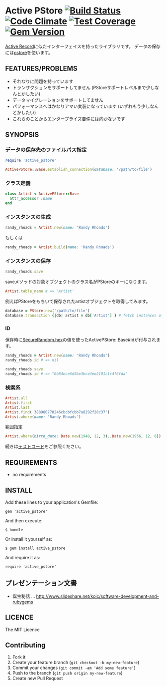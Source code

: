 # Active PStore [![Build Status](https://travis-ci.org/koic/active_pstore.svg)](https://travis-ci.org/koic/active_pstore) [![Code Climate](https://codeclimate.com/github/koic/active_pstore/badges/gpa.svg)](https://codeclimate.com/github/koic/active_pstore) [![Test Coverage](https://codeclimate.com/github/koic/active_pstore/badges/coverage.svg)](https://codeclimate.com/github/koic/active_pstore/coverage) [![Gem Version](https://badge.fury.io/rb/active_pstore.svg)](http://badge.fury.io/rb/active_pstore)

[Active Record](https://github.com/rails/rails/tree/master/activerecord)に似たインターフェイスを持ったライブラリです。
データの保存には[pstore](http://docs.ruby-lang.org/ja/2.2.0/library/pstore.html)を使います。

## FEATURES/PROBLEMS

* それなりに問題を持っています
* トランザクションをサポートしてません (PStoreサポートレベルまで少しなんとかしたい)
* データマイグレーションをサポートしてません
* パフォーマンスへはかなりアマい実装になっています (いずれもう少しなんとかしたい)
* これらのことからエンタープライズ要件には向かないです

## SYNOPSIS

### データの保存先のファイルパス指定

```ruby
require 'active_pstore'

ActivePStore::Base.establish_connection(database: '/path/to/file')
```

### クラス定義

```ruby
class Artist < ActivePStore::Base
  attr_accessor :name
end
```

### インスタンスの生成

```ruby
randy_rhoads = Artist.new(name: 'Randy Rhoads')
```

もしくは

```ruby
randy_rhoads = Artist.build(name: 'Randy Rhoads')
```

### インスタンスの保存

```ruby
randy_rhoads.save
```

saveメソッドの対象オブジェクトのクラス名がPStoreのキーになります。

```ruby
Artist.table_name # => 'Artist'
```

例えばPStoreをもちいて保存されたartistオブジェクトを取得してみます。

```ruby
database = PStore.new('/path/to/file')
database.transaction {|db| artist = db['Artist'] } # fetch instances of Artist class.
```

### ID

保存時に[SecureRandom.hex](http://docs.ruby-lang.org/ja/2.2.0/class/SecureRandom.html#S_HEX)の値を使ったActivePStore::Base#idが付与されます。

```ruby
randy_rhoads = Artist.new(name: 'Randy Rhoads')
randy_rhoads.id # => nil

randy_rhoads.save
randy_rhoads.id # => "0b84ece5d5be3bce3ee2101c1c4f6fda"
```

### 検索系

```ruby
Artist.all
Artist.first
Artist.last
Artist.find('388980778246cbcbfcbb7a8292f28c37')
Artist.where(name: 'Randy Rhoads')
```

範囲指定

```ruby
Artist.where(birth_date: Date.new(1948, 12, 3)..Date.new(1956, 12, 6))
```

続きは[テストコード](https://github.com/koic/active_pstore/tree/master/spec)をご参照ください。

## REQUIREMENTS

* no requirements

## INSTALL

Add these lines to your application's Gemfile:

```
gem 'active_pstore'
```

And then execute:

```
$ bundle
```

Or install it yourself as:

```
$ gem install active_pstore
```

And require it as:

```
require 'active_pstore'
```

## プレゼンテーション文書

* 誕生秘話 ... http://www.slideshare.net/koic/software-development-and-rubygems

## LICENCE

The MIT Licence

## Contributing

1. Fork it
2. Create your feature branch (`git checkout -b my-new-feature`)
3. Commit your changes (`git commit -am 'Add some feature'`)
4. Push to the branch (`git push origin my-new-feature`)
5. Create new Pull Request
